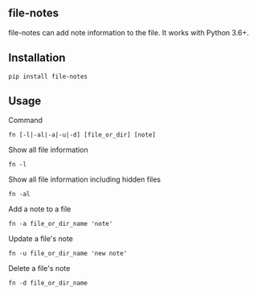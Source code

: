 ## file-notes
file-notes can add note information to the file. It works with Python 3.6+.

## Installation
```
pip install file-notes
```

## Usage
Command
```
fn [-l|-al|-a|-u|-d] [file_or_dir] [note]
```
Show all file information
```
fn -l
```
Show all file information including hidden files
```
fn -al
```
Add a note to a file
```
fn -a file_or_dir_name 'note'
```
Update a file's note
```
fn -u file_or_dir_name 'new note'
```
Delete a file's note
```
fn -d file_or_dir_name
```